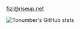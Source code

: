 
fizi@riseup.net

![Tonumber's GitHub stats](https://github-readme-stats.vercel.app/api?username=tonumber&show_icons=true&theme=radical)

